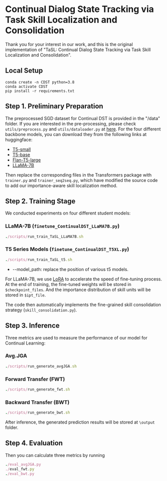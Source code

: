 # Continual Dialog State Tracking via Task Skill Localization and Consolidation
Thank you for your interest in our work, and this is the original implementation of "TaSL: Continual Dialog State Tracking via Task Skill Localization and Consolidation".

## Local Setup
```
conda create -n CDST python=3.8
conda activate CDST
pip install -r requirements.txt
```

## Step 1. Preliminary Preparation
The preprocessed SGD dataset for Continual DST is provided in the "/data" folder. If you are interested in the pre-processing, please check `utils/preprocess.py` and `utils/dataloader.py` at [here](https://github.com/thu-coai/CPT4DST).
For the four different backbone models, you can download they from the following links at huggingface:
* [T5-small](https://huggingface.co/google-t5/t5-small)
* [T5-base](https://huggingface.co/google-t5/t5-base)
* [Flan-T5-large](https://huggingface.co/google/flan-t5-large)
* [LLaMA-7B](https://huggingface.co/yahma/llama-7b-hf)


Then replace the corresponding files in the Transformers package with `trainer.py` and `trainer_seq2seq.py`, which have modified the source code to add our importance-aware skill localization method.


## Step 2. Training Stage
We conducted experiments on four different student models:
### LLaMA-7B (`finetune_ContinualDST_LLaMA7B.py`)
```ruby
./scripts/run_train_TaSL_LLaMA7B.sh
```
### T5 Series Models (`finetune_ContinualDST_T5XL.py`)
```ruby
./scripts/run_train_TaSL_t5.sh
```
* --model_path: replace the position of various t5 models.

For LLaMA-7B, we use [LoRA](https://github.com/microsoft/LoRA) to accelerate the speed of fine-tuning process. At the end of training, the fine-tuned weights will be stored in `$checkpoint_files`. And the importance distribution of skill units will be stored in `$ipt_file`.

The code then automatically implements the fine-grained skill consolidation strategy (`skill_consolidation.py`).


## Step 3. Inference
Three metrics are used to measure the performance of our model for Continual Learning:

### **Avg.JGA**
```ruby
./scripts/run_generate_avgJGA.sh
```
### Forward Transfer (**FWT**)
```ruby
./scripts/run_generate_fwt.sh
```
### Backward Transfer (**BWT**)
```ruby
./scripts/run_generate_bwt.sh
```
After inference, the generated prediction results will be stored at `\output` folder. 


## Step 4. Evaluation
Then you can calculate three metrics by running
```ruby
./eval_avgJGA.py
./eval_fwt.py
./eval_bwt.py
```


